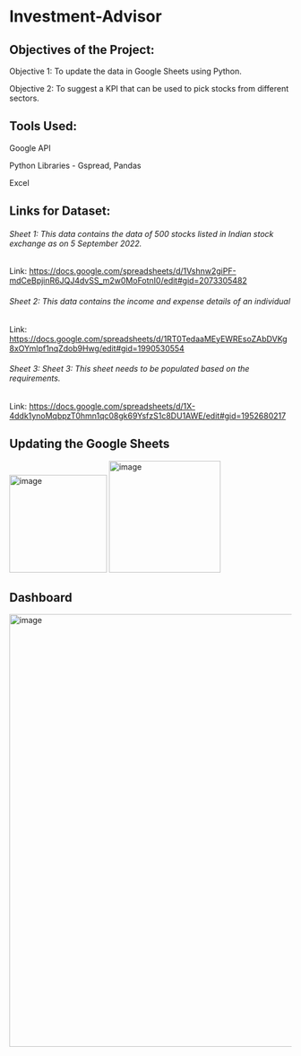 # Investment-Advisor

## Objectives of the Project:

Objective 1: To update the data in Google Sheets using Python.

Objective 2: To suggest a KPI that can be used to pick stocks from different sectors.



## Tools Used:

Google API

Python Libraries - Gspread, Pandas

Excel


## Links for Dataset:

###### Sheet 1: This data contains the data of 500 stocks listed in Indian stock exchange as on 5 September 2022.

Link: https://docs.google.com/spreadsheets/d/1Vshnw2giPF-mdCeBpjinR6JQJ4dvSS_m2w0MoFotnI0/edit#gid=2073305482

###### Sheet 2: This data contains the income and expense details of an individual

Link: https://docs.google.com/spreadsheets/d/1RT0TedaaMEyEWREsoZAbDVKg8xOYmlpf1nqZdob9Hwg/edit#gid=1990530554

###### Sheet 3: Sheet 3: This sheet needs to be populated based on the requirements.

Link: https://docs.google.com/spreadsheets/d/1X-4ddk1ynoMqbpzT0hmn1qc08gk69YsfzS1c8DU1AWE/edit#gid=1952680217

## Updating the Google Sheets

<img width="174" alt="image" src="https://user-images.githubusercontent.com/68947631/215063721-bb373d8f-e3a3-4323-892d-1cfb136a3617.png">

<img width="199" alt="image" src="https://user-images.githubusercontent.com/68947631/215064018-bbe50e0a-6ab2-4654-a2e7-3a946c91c2c3.png">




## Dashboard
<img width="771" alt="image" src="https://user-images.githubusercontent.com/68947631/215092646-9cb539b2-a902-4601-ac83-0274d96841b6.png">


